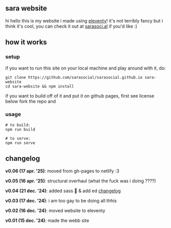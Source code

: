 ## sara website

hi hello this is my website i made using [eleventy](https://11ty.dev)! it's not terribly fancy but i think it's cool, you can check it out at [sarasoci.al](https://sarasoci.al) if you'd like :)

## how it works

### setup

if you want to run this site on your local machine and play around with it, do:

```
git clone https://github.com/sarasocial/sarasocial.github.io sara-website
cd sara-website && npm install
```

if you want to build off of it and put it on github pages, first see license below fork the repo and 

### usage

```
# to build:
npm run build

# to serve:
npm run serve
```

## changelog

**v0.06 (17 apr. '25)**: moved from gh-pages to netlify :3

**v0.05 (16 apr. '25)**: structural overhaul (what the fuck was i doing ????)

**v0.04 (21 dec. '24)**: added   sass 💅  & add ed [changelog](/Updates.md)

**v0.03 (17 dec. '24)**: i am too gay to be doing all thhis

**v0.02 (16 dec. '24)**: moved website to eleventy

**v0.01 (15 dec. '24)**: made the webb site
